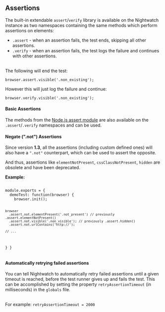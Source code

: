 ## Assertions

The built-in extendable `assert`/`verify` library is available on the Nightwatch instance as two namespaces containing the same methods which perform assertions on elements:

- `.assert` - when an assertion fails, the test ends, skipping all other assertions.
- `.verify` - when an assertion fails, the test logs the failure and continues with other assertions.

<br>  
The following will end the test:<br>
<div class="sample-test"><pre data-language="javascript"><code class="language-javascript">browser.assert.visible('.non_existing');</code></pre></div> 

However this will just log the failure and continue:<br>
<div class="sample-test"><pre data-language="javascript"><code class="language-javascript">browser.verify.visible('.non_existing');</code></pre></div>

#### Basic Assertions

The methods from the <a href="https://nodejs.org/api/assert.html" target="_blank">Node.js assert module</a> are also available on the `.assert`/`.verify` namespaces and can be used.

#### Negate (".not") Assertions

Since version **1.3**, all the assertions (including custom defined ones) will also have a `".not"` counterpart, which can be used to assert the opposite.

And thus, assertions like `elementNotPresent`, `cssClassNotPresent`, `hidden` are obsolete and have been deprecated.

**Example:**
<div class="sample-test"><pre data-language="javascript"><code class="language-javascript">
module.exports = {
  demoTest: function(browser) {
    browser.init();
    
    browser
      .assert.not.elementPresent('.not_present') // previously .assert.elementNotPresent()
      .assert.not.visible('.non_visible'); // previously .assert.hidden()
      .assert.not.urlContains('http://');
    
    // ...
  }
}
</code></pre></div>

#### Automatically retrying failed assertions

You can tell Nightwatch to automatically retry failed assertions until a given timeout is reached, before the test runner gives up and fails the test.
This can be accomplished by setting the property `retryAssertionTimeout` (in milliseconds) in the `globals` file.

<br>
For example: <code>retryAssertionTimeout = 2000</code>

